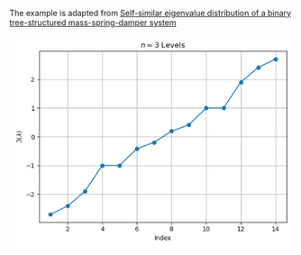 The example is adapted from [Self-similar eigenvalue distribution of a binary tree-structured mass-spring-damper system](https://doi.org/10.1016/j.jsv.2025.119111)

![Eigenvalue distribution](Eigenvalue_distribution.png)

